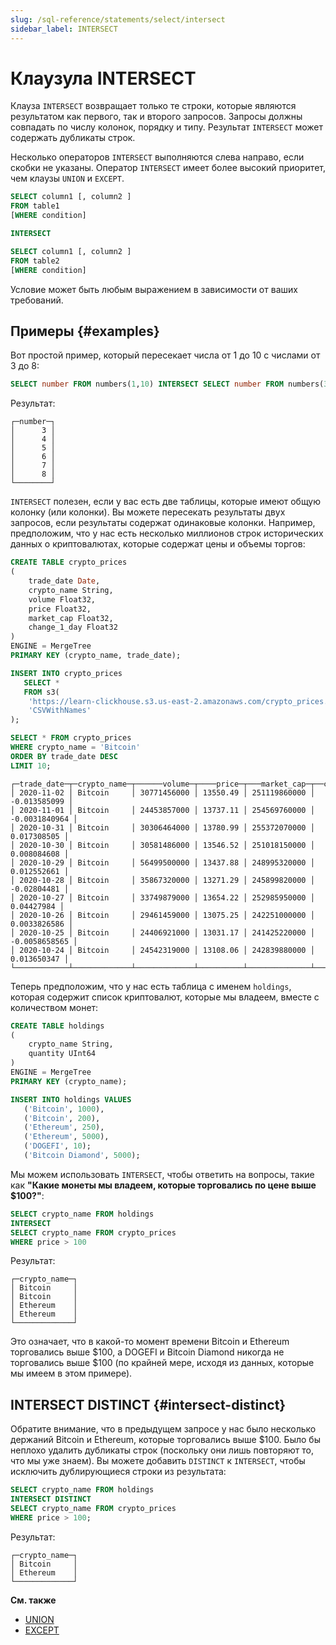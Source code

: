 ```yaml
---
slug: /sql-reference/statements/select/intersect
sidebar_label: INTERSECT
---
```



# Клаузула INTERSECT

Клауза `INTERSECT` возвращает только те строки, которые являются результатом как первого, так и второго запросов. Запросы должны совпадать по числу колонок, порядку и типу. Результат `INTERSECT` может содержать дубликаты строк.

Несколько операторов `INTERSECT` выполняются слева направо, если скобки не указаны. Оператор `INTERSECT` имеет более высокий приоритет, чем клаузы `UNION` и `EXCEPT`.

``` sql
SELECT column1 [, column2 ]
FROM table1
[WHERE condition]

INTERSECT

SELECT column1 [, column2 ]
FROM table2
[WHERE condition]

```
Условие может быть любым выражением в зависимости от ваших требований.

## Примеры {#examples}

Вот простой пример, который пересекает числа от 1 до 10 с числами от 3 до 8:

```sql
SELECT number FROM numbers(1,10) INTERSECT SELECT number FROM numbers(3,8);
```

Результат:

```response
┌─number─┐
│      3 │
│      4 │
│      5 │
│      6 │
│      7 │
│      8 │
└────────┘
```

`INTERSECT` полезен, если у вас есть две таблицы, которые имеют общую колонку (или колонки). Вы можете пересекать результаты двух запросов, если результаты содержат одинаковые колонки. Например, предположим, что у нас есть несколько миллионов строк исторических данных о криптовалютах, которые содержат цены и объемы торгов:

```sql
CREATE TABLE crypto_prices
(
    trade_date Date,
    crypto_name String,
    volume Float32,
    price Float32,
    market_cap Float32,
    change_1_day Float32
)
ENGINE = MergeTree
PRIMARY KEY (crypto_name, trade_date);

INSERT INTO crypto_prices
   SELECT *
   FROM s3(
    'https://learn-clickhouse.s3.us-east-2.amazonaws.com/crypto_prices.csv',
    'CSVWithNames'
);

SELECT * FROM crypto_prices
WHERE crypto_name = 'Bitcoin'
ORDER BY trade_date DESC
LIMIT 10;
```

```response
┌─trade_date─┬─crypto_name─┬──────volume─┬────price─┬───market_cap─┬──change_1_day─┐
│ 2020-11-02 │ Bitcoin     │ 30771456000 │ 13550.49 │ 251119860000 │  -0.013585099 │
│ 2020-11-01 │ Bitcoin     │ 24453857000 │ 13737.11 │ 254569760000 │ -0.0031840964 │
│ 2020-10-31 │ Bitcoin     │ 30306464000 │ 13780.99 │ 255372070000 │   0.017308505 │
│ 2020-10-30 │ Bitcoin     │ 30581486000 │ 13546.52 │ 251018150000 │   0.008084608 │
│ 2020-10-29 │ Bitcoin     │ 56499500000 │ 13437.88 │ 248995320000 │   0.012552661 │
│ 2020-10-28 │ Bitcoin     │ 35867320000 │ 13271.29 │ 245899820000 │   -0.02804481 │
│ 2020-10-27 │ Bitcoin     │ 33749879000 │ 13654.22 │ 252985950000 │    0.04427984 │
│ 2020-10-26 │ Bitcoin     │ 29461459000 │ 13075.25 │ 242251000000 │  0.0033826586 │
│ 2020-10-25 │ Bitcoin     │ 24406921000 │ 13031.17 │ 241425220000 │ -0.0058658565 │
│ 2020-10-24 │ Bitcoin     │ 24542319000 │ 13108.06 │ 242839880000 │   0.013650347 │
└────────────┴─────────────┴─────────────┴──────────┴──────────────┴───────────────┘
```

Теперь предположим, что у нас есть таблица с именем `holdings`, которая содержит список криптовалют, которые мы владеем, вместе с количеством монет:

```sql
CREATE TABLE holdings
(
    crypto_name String,
    quantity UInt64
)
ENGINE = MergeTree
PRIMARY KEY (crypto_name);

INSERT INTO holdings VALUES
   ('Bitcoin', 1000),
   ('Bitcoin', 200),
   ('Ethereum', 250),
   ('Ethereum', 5000),
   ('DOGEFI', 10);
   ('Bitcoin Diamond', 5000);
```

Мы можем использовать `INTERSECT`, чтобы ответить на вопросы, такие как **"Какие монеты мы владеем, которые торговались по цене выше $100?"**:

```sql
SELECT crypto_name FROM holdings
INTERSECT
SELECT crypto_name FROM crypto_prices
WHERE price > 100
```

Результат:

```response
┌─crypto_name─┐
│ Bitcoin     │
│ Bitcoin     │
│ Ethereum    │
│ Ethereum    │
└─────────────┘
```

Это означает, что в какой-то момент времени Bitcoin и Ethereum торговались выше $100, а DOGEFI и Bitcoin Diamond никогда не торговались выше $100 (по крайней мере, исходя из данных, которые мы имеем в этом примере).

## INTERSECT DISTINCT {#intersect-distinct}

Обратите внимание, что в предыдущем запросе у нас было несколько держаний Bitcoin и Ethereum, которые торговались выше $100. Было бы неплохо удалить дубликаты строк (поскольку они лишь повторяют то, что мы уже знаем). Вы можете добавить `DISTINCT` к `INTERSECT`, чтобы исключить дублирующиеся строки из результата:

```sql
SELECT crypto_name FROM holdings
INTERSECT DISTINCT
SELECT crypto_name FROM crypto_prices
WHERE price > 100;
```

Результат:

```response
┌─crypto_name─┐
│ Bitcoin     │
│ Ethereum    │
└─────────────┘
```

**См. также**

- [UNION](/sql-reference/statements/select/union)
- [EXCEPT](/sql-reference/statements/select/except)
